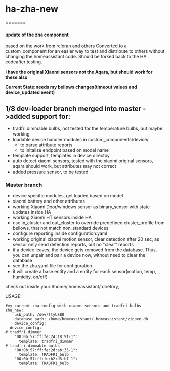 # ha-zha-new
=======

#### update of the zha component
based on the work from rcloran and others
Converted to a custom_component for an easier way to test and distribute to others without changing the homeassistant code. Should be forked back to the HA  codeafter testing. 

**I have the original Xiaomi sensors not the Aqara, but should work for these also**

**Current State:needs my bellows changes(timeout values and device_updated event)** 

## 1/8 dev-loader branch merged into master ->added support for:
- tradfri dimmable bulbs, not tested for the temperature bulbs, but maybe working
- loadable device handler modules in custom_components/device/
  - to parse attribute reports
  - to initalize endpoint based on model name
- template support, templates in device directoy
- auto detect xiaomi sensors, tested with the xiaomi original sensors, aqara should work,
  but attributes may not correct
- added pressure sensor, to  be tested

### Master branch
- device specific modules, get loaded based on model
- xiaomi battery and other attributes
- working Xiaomi Door/windows sensor as binary_sensor with state updates inside HA
- working Xiaomi HT sensors inside HA
- use in_cluster and out_cluster to override predefined cluster_profile from bellows, that not match non_standard devices
- configure reporting inside configuration.yaml
- working original xiaomi motion sensor, clear detection after 20 sec, as sensor only send detection reports, but no "clear" reports
- if a device leaves, the device gets removed from the database. Thus, you can unpair and pair a device now, without need to clear the database
- see the zha.yaml file for configuration
- it will create a base entity and a entity for each sensor(motion, temp, humidity, on/off)



check out inside your $home/.homeassistant/ diretory, 

USAGE: 

```
#my current zha config with xiaomi sensors and tradfri bulbs
zha_new:
    usb_path: /dev/ttyUSB0
    database_path: /home/homeassistant/.homeassistant/zigbee.db
    device_config: 
  device_config: 
# tradfri dimmer
    "00:0b:57:ff:fe:24:18:9f-1":
      template: tradfri_dimmer
# tradfri dimmable bulbs
    "00:0b:57:ff:fe:2d:ab:35-1":
      template: TRADFRI_bulb
    "00:0b:57:ff:fe:b2:d3:b7-1":
      template: TRADFRI_bulb


     

